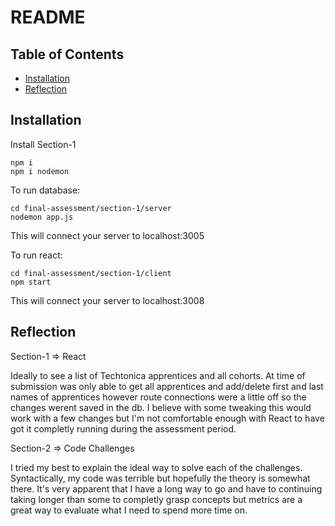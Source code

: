 # README

## Table of Contents

- [Installation](#installation)
- [Reflection](#usage)


## Installation

Install Section-1
```
npm i
npm i nodemon
```

To run database: 

```
cd final-assessment/section-1/server
nodemon app.js
```

This will connect your server to localhost:3005

To run react:

```
cd final-assessment/section-1/client
npm start
```

This will connect your server to localhost:3008

## Reflection

Section-1 => React

Ideally to see a list of Techtonica apprentices and all cohorts. At time of submission was only able to get all apprentices and add/delete first and last names of apprentices however route connections were a little off so the changes werent saved in the db. I believe with some tweaking this would work with a few changes but I'm not comfortable enough with React to have got it completly running during the assessment period.

Section-2 => Code Challenges

I tried my best to explain the ideal way to solve each of the challenges. Syntactically, my code was terrible but hopefully the theory is somewhat there. It's very apparent that I have a long way to go and have to continuing taking longer than some to completly grasp concepts but metrics are a great way to evaluate what I need to spend more time on.
